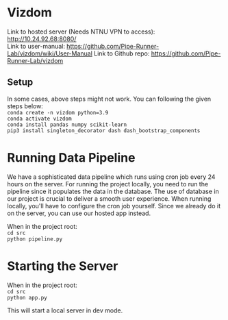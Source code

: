 # Vizdom
Link to hosted server (Needs NTNU VPN to access): http://10.24.92.68:8080/  
Link to user-manual: https://github.com/Pipe-Runner-Lab/vizdom/wiki/User-Manual
Link to Github repo: https://github.com/Pipe-Runner-Lab/vizdom

## Setup
In some cases, above steps might not work. You can following the given steps below:  
`conda create -n vizdom python=3.9`  
`conda activate vizdom`  
`conda install pandas numpy scikit-learn`  
`pip3 install singleton_decorator dash dash_bootstrap_components`

# Running Data Pipeline
We have a sophisticated data pipeline which runs using cron job every 24 hours on the server. For running the project locally, you need to run the pipeline since it populates the data in the database. The use of database in our project is crucial to deliver a smooth user experience. When running locally, you'll have to configure the cron job yourself. Since we already do it on the server, you can use our hosted app instead.  

When in the project root:  
`cd src`  
`python pipeline.py`

# Starting the Server
When in the project root:   
`cd src`  
`python app.py` 
   
This will start a local server in dev mode.
